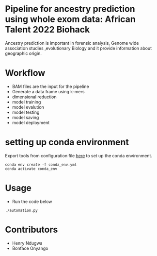 # Pipeline for ancestry prediction using whole exom data: African Talent 2022 Biohack 
Ancestry prediction is important in forensic analysis, Genome wide association studies ,evolutionary Biology and it provide information about geographic origin. 
#  Workflow
- BAM files are the input for the pipeline
- Generate a data frame using k-mers
- dimensional reduction
- model training
- model evalution
- model testing 
- model saving
- model deployment
# setting up conda environment
Export tools from configuration file [here](https://github.com/bonfaceonyango/biohack_ml_ancestry/blob/main/conda_env/conda_env.yml) to set up the conda environment.
```
conda env create -f conda_env.yml
conda activate conda_env
```
# Usage
- Run the code below
```
./automation.py
````

# Contributors
- Henry Ndugwa
- Bonface Onyango
